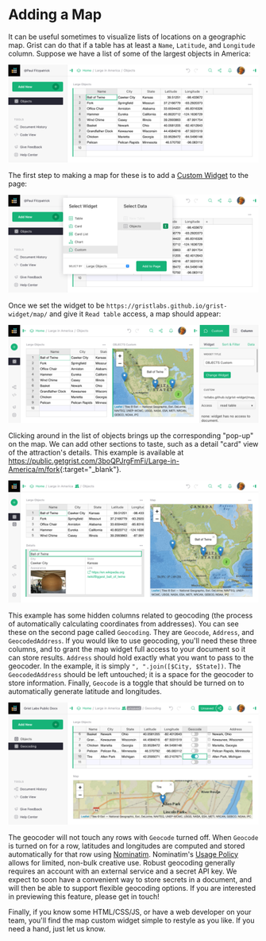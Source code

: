 # Adding a Map

It can be useful sometimes to visualize lists of locations on a geographic map.
Grist can do that if a table has at least a `Name`, `Latitude`, and `Longitude` column.
Suppose we have a list of some of the largest objects in America:

![List of large objects](../examples/images/2020-12-map/large-objects.png)

The first step to making a map for these is to add a [Custom Widget](../widget-custom.md) to the page:

![Add custom widget](../examples/images/2020-12-map/add-custom.png)

Once we set the widget to be `https://gristlabs.github.io/grist-widget/map/`
and give it `Read table` access, a map should appear:

![Add map widget](../examples/images/2020-12-map/set-map.png)

Clicking around in the list of objects brings up the corresponding
"pop-up" on the map.
We can add other sections to taste, such as a detail "card" view
of the attraction's details. This example is available at
<https://public.getgrist.com/3boQPJrgFmFi/Large-in-America/m/fork>{:target="\_blank"}.

![Large in America](../examples/images/2020-12-map/large-in-america.png)

This example has some hidden columns related to geocoding (the process
of automatically calculating coordinates from addresses).  You can see
these on the second page called `Geocoding`.  They are `Geocode`,
`Address`, and `GeocodedAddress`.  If you would like to use geocoding,
you'll need these three columns, and to grant the map widget full
access to your document so it can store results.  `Address` should
hold exactly what you want to pass to the geocoder.  In the example,
it is simply `", ".join([$City, $State])`.  The `GeocodedAddress` should
be left untouched; it is a space for the geocoder to store information.
Finally, `Geocode` is a toggle that should be turned on to automatically
generate latitude and longitudes.

![Geocoding](../examples/images/2020-12-map/geocoding.png)


The geocoder will not touch any rows
with `Geocode` turned off.  When `Geocode` is turned on for a row,
latitudes and longitudes are computed and stored automatically for that row
using [Nominatim](https://wiki.openstreetmap.org/wiki/Nominatim).
Nominatim's [Usage Policy](https://operations.osmfoundation.org/policies/nominatim/)
allows for limited, non-bulk creative use.
Robust geocoding generally requires an account with an external service and a secret API key.
We expect to soon have a convenient way to store secrets in a document,
and will then be able to support flexible geocoding options.  If you are
interested in previewing this feature, please get in touch!

Finally, if you know some HTML/CSS/JS, or have a web developer on your
team, you'll find the map custom widget simple to restyle as you like.
If you need a hand, just let us know.
